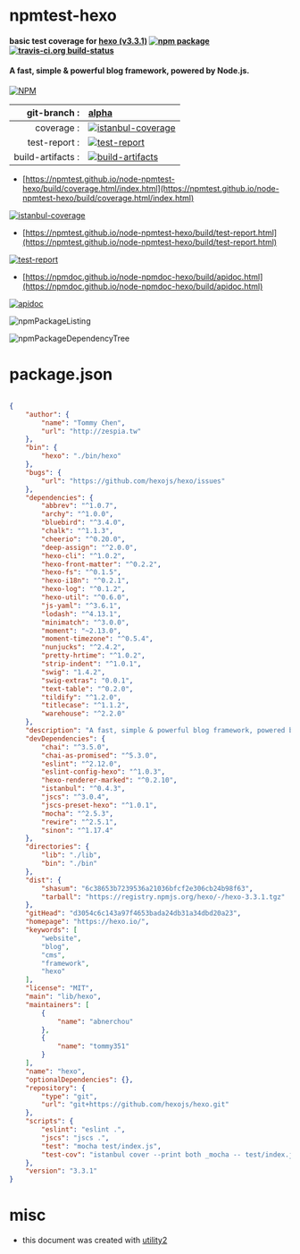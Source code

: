 # npmtest-hexo

#### basic test coverage for  [hexo (v3.3.1)](https://hexo.io/)  [![npm package](https://img.shields.io/npm/v/npmtest-hexo.svg?style=flat-square)](https://www.npmjs.org/package/npmtest-hexo) [![travis-ci.org build-status](https://api.travis-ci.org/npmtest/node-npmtest-hexo.svg)](https://travis-ci.org/npmtest/node-npmtest-hexo)

#### A fast, simple & powerful blog framework, powered by Node.js.

[![NPM](https://nodei.co/npm/hexo.png?downloads=true&downloadRank=true&stars=true)](https://www.npmjs.com/package/hexo)

| git-branch : | [alpha](https://github.com/npmtest/node-npmtest-hexo/tree/alpha)|
|--:|:--|
| coverage : | [![istanbul-coverage](https://npmtest.github.io/node-npmtest-hexo/build/coverage.badge.svg)](https://npmtest.github.io/node-npmtest-hexo/build/coverage.html/index.html)|
| test-report : | [![test-report](https://npmtest.github.io/node-npmtest-hexo/build/test-report.badge.svg)](https://npmtest.github.io/node-npmtest-hexo/build/test-report.html)|
| build-artifacts : | [![build-artifacts](https://npmtest.github.io/node-npmtest-hexo/glyphicons_144_folder_open.png)](https://github.com/npmtest/node-npmtest-hexo/tree/gh-pages/build)|

- [https://npmtest.github.io/node-npmtest-hexo/build/coverage.html/index.html](https://npmtest.github.io/node-npmtest-hexo/build/coverage.html/index.html)

[![istanbul-coverage](https://npmtest.github.io/node-npmtest-hexo/build/screenCapture.buildCi.browser.%252Ftmp%252Fbuild%252Fcoverage.lib.html.png)](https://npmtest.github.io/node-npmtest-hexo/build/coverage.html/index.html)

- [https://npmtest.github.io/node-npmtest-hexo/build/test-report.html](https://npmtest.github.io/node-npmtest-hexo/build/test-report.html)

[![test-report](https://npmtest.github.io/node-npmtest-hexo/build/screenCapture.buildCi.browser.%252Ftmp%252Fbuild%252Ftest-report.html.png)](https://npmtest.github.io/node-npmtest-hexo/build/test-report.html)

- [https://npmdoc.github.io/node-npmdoc-hexo/build/apidoc.html](https://npmdoc.github.io/node-npmdoc-hexo/build/apidoc.html)

[![apidoc](https://npmdoc.github.io/node-npmdoc-hexo/build/screenCapture.buildCi.browser.%252Ftmp%252Fbuild%252Fapidoc.html.png)](https://npmdoc.github.io/node-npmdoc-hexo/build/apidoc.html)

![npmPackageListing](https://npmtest.github.io/node-npmtest-hexo/build/screenCapture.npmPackageListing.svg)

![npmPackageDependencyTree](https://npmtest.github.io/node-npmtest-hexo/build/screenCapture.npmPackageDependencyTree.svg)



# package.json

```json

{
    "author": {
        "name": "Tommy Chen",
        "url": "http://zespia.tw"
    },
    "bin": {
        "hexo": "./bin/hexo"
    },
    "bugs": {
        "url": "https://github.com/hexojs/hexo/issues"
    },
    "dependencies": {
        "abbrev": "^1.0.7",
        "archy": "^1.0.0",
        "bluebird": "^3.4.0",
        "chalk": "^1.1.3",
        "cheerio": "^0.20.0",
        "deep-assign": "^2.0.0",
        "hexo-cli": "^1.0.2",
        "hexo-front-matter": "^0.2.2",
        "hexo-fs": "^0.1.5",
        "hexo-i18n": "^0.2.1",
        "hexo-log": "^0.1.2",
        "hexo-util": "^0.6.0",
        "js-yaml": "^3.6.1",
        "lodash": "^4.13.1",
        "minimatch": "^3.0.0",
        "moment": "~2.13.0",
        "moment-timezone": "^0.5.4",
        "nunjucks": "^2.4.2",
        "pretty-hrtime": "^1.0.2",
        "strip-indent": "^1.0.1",
        "swig": "1.4.2",
        "swig-extras": "0.0.1",
        "text-table": "^0.2.0",
        "tildify": "^1.2.0",
        "titlecase": "^1.1.2",
        "warehouse": "^2.2.0"
    },
    "description": "A fast, simple & powerful blog framework, powered by Node.js.",
    "devDependencies": {
        "chai": "^3.5.0",
        "chai-as-promised": "^5.3.0",
        "eslint": "^2.12.0",
        "eslint-config-hexo": "^1.0.3",
        "hexo-renderer-marked": "^0.2.10",
        "istanbul": "^0.4.3",
        "jscs": "^3.0.4",
        "jscs-preset-hexo": "^1.0.1",
        "mocha": "^2.5.3",
        "rewire": "^2.5.1",
        "sinon": "^1.17.4"
    },
    "directories": {
        "lib": "./lib",
        "bin": "./bin"
    },
    "dist": {
        "shasum": "6c38653b7239536a21036bfcf2e306cb24b98f63",
        "tarball": "https://registry.npmjs.org/hexo/-/hexo-3.3.1.tgz"
    },
    "gitHead": "d3054c6c143a97f4653bada24db31a34dbd20a23",
    "homepage": "https://hexo.io/",
    "keywords": [
        "website",
        "blog",
        "cms",
        "framework",
        "hexo"
    ],
    "license": "MIT",
    "main": "lib/hexo",
    "maintainers": [
        {
            "name": "abnerchou"
        },
        {
            "name": "tommy351"
        }
    ],
    "name": "hexo",
    "optionalDependencies": {},
    "repository": {
        "type": "git",
        "url": "git+https://github.com/hexojs/hexo.git"
    },
    "scripts": {
        "eslint": "eslint .",
        "jscs": "jscs .",
        "test": "mocha test/index.js",
        "test-cov": "istanbul cover --print both _mocha -- test/index.js"
    },
    "version": "3.3.1"
}
```



# misc
- this document was created with [utility2](https://github.com/kaizhu256/node-utility2)
